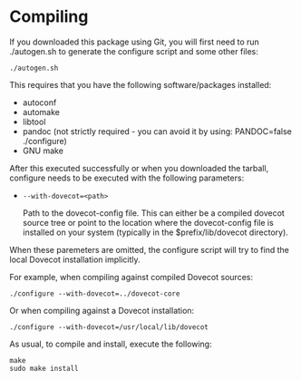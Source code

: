 Compiling
=========

If you downloaded this package using Git, you will first need to run ./autogen.sh to generate the configure script and some other files:

```
./autogen.sh
```

This requires that you have the following software/packages installed:

 - autoconf
 - automake
 - libtool
 - pandoc (not strictly required - you can avoid it by using: PANDOC=false ./configure)
 - GNU make

After this executed successfully or when you downloaded the tarball, configure needs to be executed with the following parameters:

 -  `--with-dovecot=<path>`

    Path to the dovecot-config file. This can either be a compiled dovecot source tree or point to the location where the dovecot-config file is installed on your system (typically in the $prefix/lib/dovecot directory).

When these paremeters are omitted, the configure script will try to find the local Dovecot installation implicitly.

For example, when compiling against compiled Dovecot sources:

```
./configure --with-dovecot=../dovecot-core
```

Or when compiling against a Dovecot installation:

```
./configure --with-dovecot=/usr/local/lib/dovecot
```

As usual, to compile and install, execute the following:

```
make
sudo make install 
```
